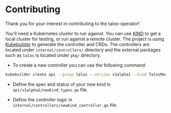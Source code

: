# Contributing

Thank you for your interest in contributing to the talos-operator!

You’ll need a Kubernetes cluster to run against. You can use [KIND](https://sigs.k8s.io/kind) to get a local cluster for testing, or run against a remote cluster. The project is using [Kubebuilder](https://github.com/kubernetes-sigs/kubebuilder) to generate the controller and CRDs. The controllers are located under `internal/controllers/` directory and the external packages such as `talos` is located under `pkg/` directory.

- To create a new controller you can use the following command:

```bash
kubebuilder create api --group talos --version v1alpha1 --kind TalosMachine
```

- Define the spec and status of your new kind in `api/v1alpha1/newkind_types.go` file.

- Define the controller logic in `internal/controllers/newkind_controller.go` file.
